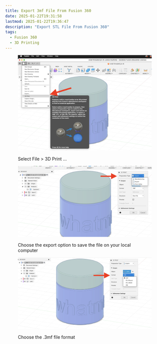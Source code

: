```yaml
---
title: Export 3mf File From Fusion 360
date: 2025-01-22T19:31:58
lastmod: 2025-01-22T19:36:47
description: "Export STL File From Fusion 360"
tags:
  - Fusion 360
  - 3D Printing
---
```


<figure>

[![File 3D Print Fusion 360](./attachments/2025-01-22-file-3d-print-fusion-360.jpg)](./attachments/2025-01-22-file-3d-print-fusion-360.jpg)

<figcaption>

Select File > 3D Print ...

</figcaption>
</figure>

<figure>

[![File 3D Print Fusion 360](./attachments/2025-01-22-select-export-3d-print-fusion-360.jpg)](./attachments/2025-01-22-select-export-3d-print-fusion-360.jpg)

<figcaption>

Choose the export option to save the file on your local computer

</figcaption>
</figure>

<figure>

[![File 3D Print Fusion 360](./attachments/2025-01-22-select-3mf-file-type-fusion-360.jpg)](./attachments/2025-01-22-select-3mf-file-type-fusion-360.jpg)

<figcaption>

Choose the .3mf file format

</figcaption>
</figure>
